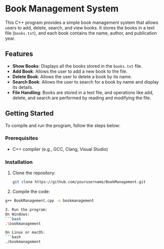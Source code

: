 # Book Management System

This C++ program provides a simple book management system that allows users to add, delete, search, and view books. It stores the books in a text file (`books.txt`), and each book contains the name, author, and publication year.

## Features

- **Show Books**: Displays all the books stored in the `books.txt` file.
- **Add Book**: Allows the user to add a new book to the file.
- **Delete Book**: Allows the user to delete a book by its name.
- **Search Book**: Allows the user to search for a book by name and display its details.
- **File Handling**: Books are stored in a text file, and operations like add, delete, and search are performed by reading and modifying the file.

## Getting Started

To compile and run the program, follow the steps below:

### Prerequisites

- C++ compiler (e.g., GCC, Clang, Visual Studio)

### Installation

1. Clone the repository:
   ```bash
   git clone https://github.com/yourusername/BookManagement.git
   
2. Compile the code:

  ```bash
  g++ BookManagement.cpp -o bookmanagement

3. Run the program:
On Windows:
  ```bash
  .\bookmanagement

On Linux or macOS:
  ```bash
  ./bookmanagement
